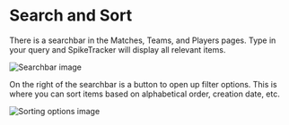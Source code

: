 # Search and Sort

There is a searchbar in the Matches, Teams, and Players pages.
Type in your query and SpikeTracker will display all relevant items.

![Searchbar image](/help/searchbar-image.jpg)

On the right of the searchbar is a button to open up filter options. This is where you can sort items based on alphabetical order, creation date, etc.

![Sorting options image](/help/sorting-options-image.jpg)
